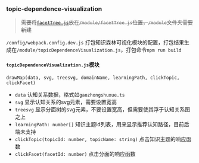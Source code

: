 ### topic-dependence-visualization

> ~~需要将[`facetTree.js`](https://github.com/wkw307/facet-tree-visualization/releases)放在`/module/facetTree.js`位置，`/module`文件夹需要新建~~

`/config/webpack.config.dev.js` 打包知识森林可视化模块的配置，打包结果生成在`/module/topicDependenceVisualization.js`，打包命令`npm run build`

#### `topicDependenceVisualization.js`模块

`drawMap(data, svg, treesvg, domainName, learningPath, clickTopic, clickFacet)`
- `data` 认知关系数据，格式如`gaozhongshuxue.ts`
- `svg` 显示认知关系的svg元素，需要设置宽高
- `treesvg` 显示分面树的svg元素，不要设置宽高，但需要使其浮于认知关系图之上
- `learningPath: number[]` 知识主题id列表，用来显示推荐认知路径，目前后端未支持
- `clickTopic(topicId: number, topicName: string)` 点击知识主题的响应函数
- `clickFacet(facetId: number)` 点击分面的响应函数